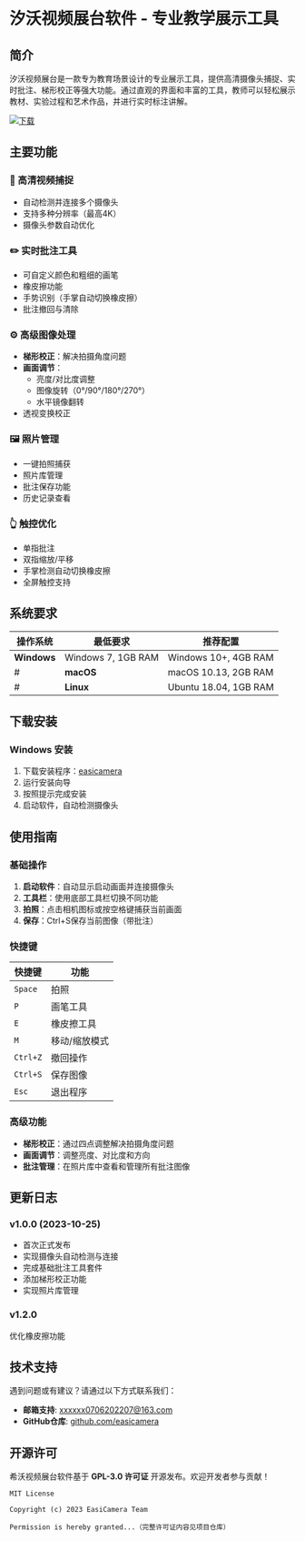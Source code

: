 # 汐沃视频展台软件 - 专业教学展示工具

## 简介

汐沃视频展台是一款专为教育场景设计的专业展示工具，提供高清摄像头捕捉、实时批注、梯形校正等强大功能。通过直观的界面和丰富的工具，教师可以轻松展示教材、实验过程和艺术作品，并进行实时标注讲解。

[![下载](download-button.png)](https://github.com/wwcrdrvf6u/ShowWrite/releases/)

## 主要功能

### 🎥 高清视频捕捉
- 自动检测并连接多个摄像头
- 支持多种分辨率（最高4K）
- 摄像头参数自动优化

### ✏️ 实时批注工具
- 可自定义颜色和粗细的画笔
- 橡皮擦功能
- 手势识别（手掌自动切换橡皮擦）
- 批注撤回与清除

### ⚙️ 高级图像处理
- **梯形校正**：解决拍摄角度问题
- **画面调节**：
  - 亮度/对比度调整
  - 图像旋转（0°/90°/180°/270°）
  - 水平镜像翻转
- 透视变换校正

### 🖼️ 照片管理
- 一键拍照捕获
- 照片库管理
- 批注保存功能
- 历史记录查看

### 👆 触控优化
- 单指批注
- 双指缩放/平移
- 手掌检测自动切换橡皮擦
- 全屏触控支持

## 系统要求

| 操作系统 | 最低要求 | 推荐配置 |
|----------|----------|----------|
| **Windows** | Windows 7, 1GB RAM | Windows 10+, 4GB RAM |
#| **macOS** | macOS 10.13, 2GB RAM | macOS 12+, 8GB RAM |  暂定
#| **Linux** | Ubuntu 18.04, 1GB RAM | Ubuntu 22.04, 4GB RAM |  暂定

## 下载安装

### Windows 安装
1. 下载安装程序：[easicamera](https://github.com/wwcrdrvf6u/ShowWrite/releases/)
2. 运行安装向导
3. 按照提示完成安装
4. 启动软件，自动检测摄像头



## 使用指南

### 基础操作
1. **启动软件**：自动显示启动画面并连接摄像头
2. **工具栏**：使用底部工具栏切换不同功能
3. **拍照**：点击相机图标或按空格键捕获当前画面
4. **保存**：Ctrl+S保存当前图像（带批注）

### 快捷键
| 快捷键 | 功能 |
|--------|------|
| `Space` | 拍照 |
| `P` | 画笔工具 |
| `E` | 橡皮擦工具 |
| `M` | 移动/缩放模式 |
| `Ctrl+Z` | 撤回操作 |
| `Ctrl+S` | 保存图像 |
| `Esc` | 退出程序 |

### 高级功能
- **梯形校正**：通过四点调整解决拍摄角度问题
- **画面调节**：调整亮度、对比度和方向
- **批注管理**：在照片库中查看和管理所有批注图像

## 更新日志

### v1.0.0 (2023-10-25)
- 首次正式发布
- 实现摄像头自动检测与连接
- 完成基础批注工具套件
- 添加梯形校正功能
- 实现照片库管理

### v1.2.0 
优化橡皮擦功能

## 技术支持

遇到问题或有建议？请通过以下方式联系我们：

- **邮箱支持**: xxxxxx0706202207@163.com
- **GitHub仓库**: [github.com/easicamera](https://github.com/wwcrdrvf6u/ShowWrite)

## 开源许可

希沃视频展台软件基于 **GPL-3.0 许可证** 开源发布。欢迎开发者参与贡献！

```text
MIT License

Copyright (c) 2023 EasiCamera Team

Permission is hereby granted...（完整许可证内容见项目仓库）
```
